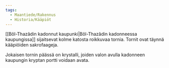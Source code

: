 ```yaml
---
tags:
  - Maantiede/Rakennus
  - Historia/Kääpiöt
---
```

[[Bôl-Thazâdin kadonnut kaupunki|Bôl-Thazâdin kadonneessa kaupungissa]] sijaitsevat kolme katosta roikkuvaa tornia. Tornit ovat täynnä kääpiöiden sakrofaageja.

Jokaisen tornin päässä on krystalli, joiden valon avulla kadonneen kaupungin kryptan portti voidaan avata.